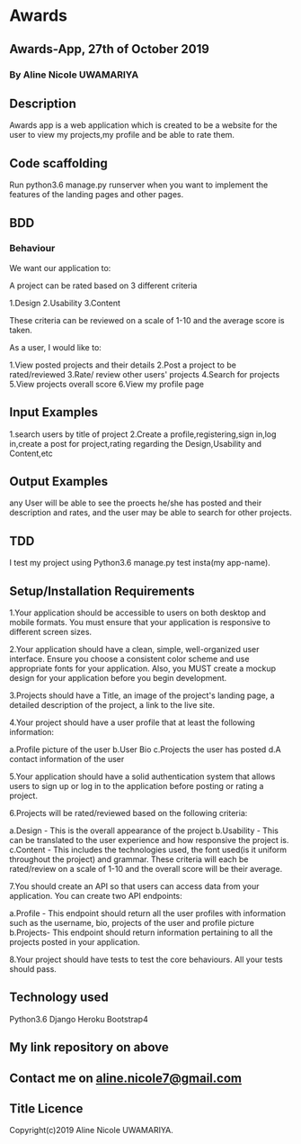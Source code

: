# Awards
## Awards-App, 27th of October 2019
### By Aline Nicole UWAMARIYA
## Description
Awards app is a web application which is created to be a website for the user to view my projects,my profile and be able to rate them.
## Code scaffolding
Run python3.6 manage.py runserver when you want to implement the features of the landing pages and other pages.

## BDD
### Behaviour
We want our application to:

A project can be rated based on 3 different criteria

1.Design
2.Usability
3.Content

These criteria can be reviewed on a scale of 1-10 and the average score is taken.

As a user, I would like to:

1.View posted projects and their details
2.Post a project to be rated/reviewed
3.Rate/ review other users' projects
4.Search for projects 
5.View projects overall score
6.View my profile page

## Input Examples
1.search users by title of project
2.Create a profile,registering,sign in,log in,create a post for project,rating regarding the Design,Usability and Content,etc

## Output Examples
any User will be able to see the proects he/she has posted and their description and rates, and the user may be able to search for other projects.

## TDD
I test my project using Python3.6 manage.py test insta(my app-name).

## Setup/Installation Requirements

1.Your application should be accessible to users on both desktop and mobile formats. You must ensure that your application is responsive to different screen sizes.

2.Your application should have a clean, simple, well-organized user interface. Ensure you choose a consistent color scheme and use appropriate fonts for your application. Also, you MUST create a mockup design for your application before you begin development.

3.Projects should have a Title, an image of the project's landing page, a detailed description of the project, a link to the live site.

4.Your project should have a user profile that at least the following information:

a.Profile picture of the user
b.User Bio
c.Projects the user has posted
d.A contact information of the user

5.Your application should have a solid authentication system that allows users to sign up or log in to the application before posting or rating a project.

6.Projects will be rated/reviewed based on the following criteria:

a.Design - This is the overall appearance of the project
b.Usability - This can be translated to the user experience and how responsive the project is.
c.Content - This includes the technologies used, the font used(is it uniform throughout the project) and grammar.
These criteria will each be rated/review on a scale of 1-10 and the overall score will be their average.

7.You should create an API so that users can access data from your application. You can create two API endpoints:

a.Profile - This endpoint should return all the user profiles with information such as the username, bio, projects of the user and profile picture
b.Projects- This endpoint should return information pertaining to all the projects posted in your application.

8.Your project should have tests to test the core behaviours. All your tests should pass. 

## Technology used
Python3.6
Django
Heroku
Bootstrap4

## My link repository on above

## Contact me on aline.nicole7@gmail.com
## Title Licence
Copyright(c)2019 Aline Nicole UWAMARIYA.
